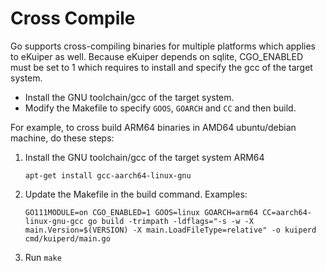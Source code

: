 # Cross Compile

Go supports cross-compiling binaries for multiple platforms which applies to eKuiper as well. Because eKuiper depends on sqlite, CGO_ENABLED must be set to 1 which requires to install and specify the gcc of the target system.

- Install the GNU toolchain/gcc of the target system.
- Modify the Makefile to specify `GOOS`, `GOARCH` and `CC`  and then build.

For example, to cross build ARM64 binaries in AMD64 ubuntu/debian machine, do these steps:

1. Install the GNU toolchain/gcc of the target system ARM64

      ```shell
      apt-get install gcc-aarch64-linux-gnu
      ```

2. Update the Makefile in the build command. Examples:

      ```shell
      GO111MODULE=on CGO_ENABLED=1 GOOS=linux GOARCH=arm64 CC=aarch64-linux-gnu-gcc go build -trimpath -ldflags="-s -w -X main.Version=$(VERSION) -X main.LoadFileType=relative" -o kuiperd cmd/kuiperd/main.go
      ```

3. Run `make`

